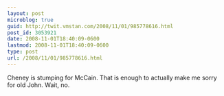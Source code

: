 ```yaml
---
layout: post
microblog: true
guid: http://twit.vmstan.com/2008/11/01/985778616.html
post_id: 3053921
date: 2008-11-01T18:40:09-0600
lastmod: 2008-11-01T18:40:09-0600
type: post
url: /2008/11/01/985778616.html
---
```

Cheney is stumping for McCain. That is enough to actually make me sorry for old John. Wait, no.
